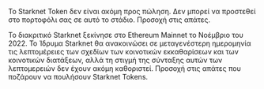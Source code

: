 Το Starknet Token δεν είναι ακόμη προς πώληση. Δεν μπορεί να προστεθεί στο πορτοφόλι σας σε αυτό το στάδιο. Προσοχή στις απάτες.

Το διακριτικό Starknet ξεκίνησε στο Ethereum Mainnet το Νοέμβριο του 2022. Το Ίδρυμα Starknet θα ανακοινώσει σε μεταγενέστερη ημερομηνία τις λεπτομέρειες των σχεδίων των κοινοτικών εκκαθαρίσεων και των κοινοτικών διατάξεων, αλλά τη στιγμή της σύνταξης αυτών των λεπτομερειών δεν έχουν ακόμη καθοριστεί. Προσοχή στις απάτες που ποζάρουν να πουλήσουν Starknet Tokens.